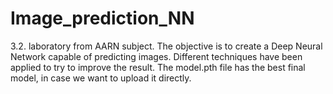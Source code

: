 # Image_prediction_NN
3.2. laboratory from AARN subject. The objective is to create a Deep Neural Network capable of predicting images. Different techniques have been applied to try to improve the result.
The model.pth file has the best final model, in case we want to upload it directly.
